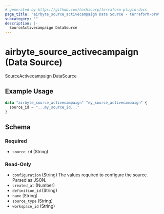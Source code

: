 ```yaml
---
# generated by https://github.com/hashicorp/terraform-plugin-docs
page_title: "airbyte_source_activecampaign Data Source - terraform-provider-airbyte"
subcategory: ""
description: |-
  SourceActivecampaign DataSource
---
```


# airbyte_source_activecampaign (Data Source)

SourceActivecampaign DataSource

## Example Usage

```terraform
data "airbyte_source_activecampaign" "my_source_activecampaign" {
  source_id = "...my_source_id..."
}
```

<!-- schema generated by tfplugindocs -->
## Schema

### Required

- `source_id` (String)

### Read-Only

- `configuration` (String) The values required to configure the source. Parsed as JSON.
- `created_at` (Number)
- `definition_id` (String)
- `name` (String)
- `source_type` (String)
- `workspace_id` (String)
